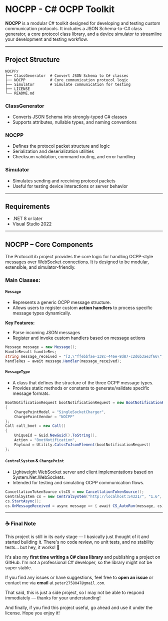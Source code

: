 # NOCPP - C# OCPP Toolkit

**NOCPP** is a modular C# toolkit designed for developing and testing custom communication protocols. It includes a JSON Schema-to-C# class generator, a core protocol class library, and a device simulator to streamline your development and testing workflow.

---

##  Project Structure
    NOCPP/ 
    ├── ClassGenerator  # Convert JSON Schema to C# classes 
    ├── NOCPP           # Core communication protocol logic 
    ├── Simulator       # Simulate communication for testing
    ├── LICENSE
    └── README.md
  
### ClassGenerator

- Converts JSON Schema into strongly-typed C# classes
- Supports attributes, nullable types, and naming conventions

### NOCPP

- Defines the protocol packet structure and logic
- Serialization and deserialization utilities
- Checksum validation, command routing, and error handling

### Simulator

- Simulates sending and receiving protocol packets
- Useful for testing device interactions or server behavior

---

## Requirements

- .NET 8 or later
- Visual Studio 2022

---

## NOCPP – Core Components

The ProtocolLib project provides the core logic for handling OCPP-style messages over WebSocket connections. It is designed to be modular, extensible, and simulator-friendly.

### Main Classes:
#### `Message`

- Represents a generic OCPP message structure.
- Allows users to register custom **action handlers** to process specific message types dynamically.

**Key Features:**
- Parse incoming JSON messages
- Register and invoke custom handlers based on message actions

```csharp
Message message = new Message();
HandleResult handleRes;
string message_received = "[2,\"ffebbfae-138c-446e-8d87-c2d6b3ae3f66\",\"BootNotification\",{\"chargePointVendor\":\"NOCPP\",\"chargePointModel\":\"SingleSocketCharger\",\"chargePointSerialNumber\":null,\"chargeBoxSerialNumber\":null,\"firmwareVersion\":null,\"iccid\":null,\"imsi\":null,\"meterType\":null,\"meterSerialNumber\":null}]";
handleRes = await message.Handler(message_received);
```

#### `MessageType`

- A class that defines the structure of the three OCPP message types.
- Provides static methods or constants to generate/validate specific message formats.

```csharp
BootNotificationRequest bootNotificationRequest = new BootNotificationRequest()
{
    ChargePointModel = "SingleSocketCharger",
    ChargePointVendor = "NOCPP"
};
Call call_boot = new Call()
{
    UniqueId = Guid.NewGuid().ToString(),
    Action = "BootNotification",
    Payload = Utility.CalssToJsonElement(bootNotificationRequest)
};
```

#### `CentralSystem` & `ChargePoint`

- Lightweight WebSocket server and client implementations based on System.Net.WebSockets.
- Intended for testing and simulating OCPP communication flows.

```csharp
CancellationTokenSource ctsCS = new CancellationTokenSource();
CentralSystem cs = new CentralSystem("http://localhost:54321/", "1.6", ctsCS.Token);
cs.StartAsync();
cs.OnMessageReceived = async message => { await CS_AutoRun(message, cs); };
```

---

### ☕ Final Note

This project is still in its early stage — I basically just thought of it and started building it. There's no code review, no unit tests, and no stability tests... but hey, it works! 🤩

It's also my **first time writing a C# class library** and publishing a project on GitHub. I'm not a professional C# developer, so the library might not be super stable.

If you find any issues or have suggestions, feel free to **open an issue** or contact me via **email** at `peter2758047@gmail.com`.

That said, this is just a side project, so I may not be able to respond immediately — thanks for your understanding!

And finally, if you find this project useful, go ahead and use it under the license. Hope you enjoy it!
